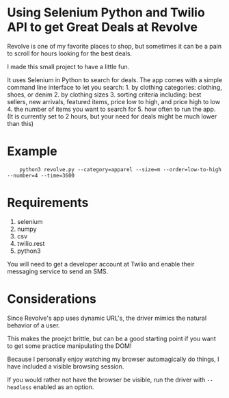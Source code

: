 # Using Selenium Python and Twilio API to get Great Deals at Revolve

Revolve is one of my favorite places to shop, but sometimes it can be a pain to scroll for hours looking for the best deals.

I made this small project to have a little fun. 

It uses Selenium in Python to search for deals. The app comes with a simple command line interface to let you search:
    1. by clothing categories: clothing, shoes, or denim
    2. by clothing sizes
    3. sorting criteria including: best sellers, new arrivals, featured items, price low to high, and price high to low
    4. the number of items you want to search for
    5. how often to run the app. (It is currently set to 2 hours, but your need for deals might be much lower than this)

# Example

```
    python3 revolve.py --category=apparel --size=m --order=low-to-high --number=4 --time=3600
```

# Requirements

1. selenium
2. numpy
3. csv
4. twilio.rest
5. python3

You will need to get a developer account at Twilio and enable their messaging service to send an SMS. 


# Considerations

Since Revolve's app uses dynamic URL's, the driver mimics the natural behavior of a user. 

This makes the proejct brittle, but can be a good starting point if you want to get some practice manipulating the DOM!

Because I personally enjoy watching my browser automagically do things, I have included a visible browsing session.

If you would rather not have the browser be visible, run the driver with `--headless` enabled as an option. 







